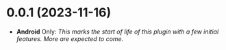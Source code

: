 # 0.0.1 (2023-11-16)

- **Android** Only: *This marks the start of life of this plugin with a few initial features. More are expected to come.*
